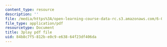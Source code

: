 ```yaml
---
content_type: resource
description: ''
file: /media/https%3A/open-learning-course-data-rc.s3.amazonaws.com/6-00sc-introduction-to-computer-science-and-programming-spring-2011/84b8c7f5812be0c9e63864f23df406da_Fixc8hVo_cY.pdf
file_type: application/pdf
resourcetype: Document
title: 3play pdf file
uid: 84b8c7f5-812b-e0c9-e638-64f23df406da
---
```

